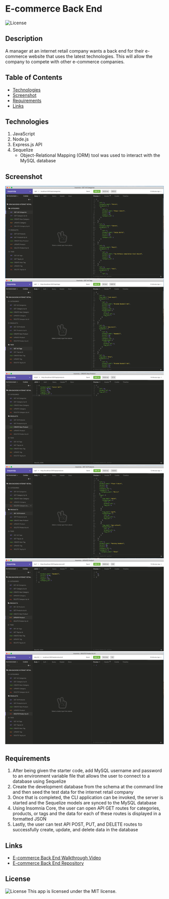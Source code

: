 # E-commerce Back End
![License](https://img.shields.io/badge/license-MIT%20License-blue.svg)

## Description
A manager at an internet retail company wants a back end for their e-commerce website that uses the latest technologies. This will allow the company to compete with other e-commerce companies.

## Table of Contents
* [Technologies](#technologies)
* [Screenshot](#screenshot)
* [Requirements](#requirements)
* [Links](#links)

## Technologies
1. JavaScript
2. Node.js
3. Express.js API
4. Sequelize
    * Object-Relational Mapping (ORM) tool was used to interact with the MySQL database

## Screenshot
![Screenshot](./src/images/screenshot_cat.png)
![Screenshot](./src/images/screenshot_tag.png)
![Screenshot](./src/images/screenshot_C.png)
![Screenshot](./src/images/screenshot_R.png)
![Screenshot](./src/images/screenshot_U.png)
![Screenshot](./src/images/screenshot_D.png)

## Requirements
1. After being given the starter code, add MySQL username and password to an environment variable file that allows the user to connect to a database using Sequelize
2. Create the development database from the schema at the command line and then seed the test data for the internet retail company
3. Once that is completed, the CLI application can be invoked, the server is started and the Sequelize models are synced to the MySQL database
4. Using Insomnia Core, the user can open API GET routes for categories, products, or tags and the data for each of these routes is displayed in a formatted JSON
5. Lastly, the user can test API POST, PUT, and DELETE routes to successfully create, update, and delete data in the database


## Links
* [E-commerce Back End Walkthrough Video](https://drive.google.com/file/d/1h6v7Uxsdl-DN73fuqmgii8oYNg3JWUsR/view?usp=sharing)
* [E-commerce Back End Repository](https://github.com/bspiewak6/e-commerce_backend)

## License
![License](https://img.shields.io/badge/license-MIT%20License-blue.svg)
This app is licensed under the MIT license.
